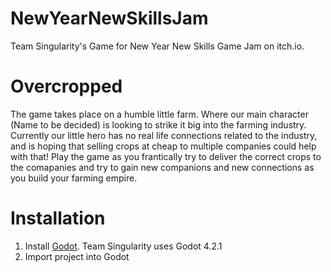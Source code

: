 # NewYearNewSkillsJam
Team Singularity's Game for New Year New Skills Game Jam on itch.io.

# Overcropped
The game takes place on a humble little farm. Where our main character (Name to be decided) is looking to strike it big into the farming industry. Currently our little hero has no real life connections related to the industry, and is hoping that selling crops at cheap to multiple companies could help with that! Play the game as you frantically try to deliver the correct crops to the comapanies and try to gain new companions and new connections as you build your farming empire.

# Installation
1. Install [Godot](https://godotengine.org/download/windows/). Team Singularity uses Godot 4.2.1
2. Import project into Godot
